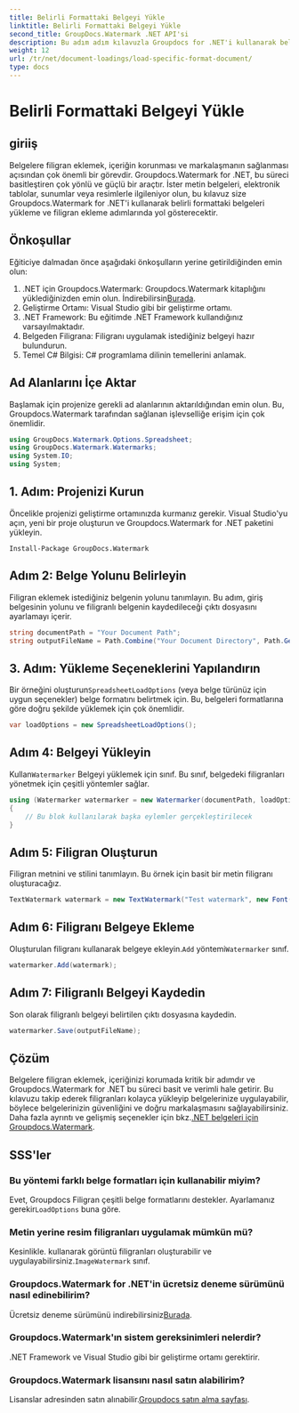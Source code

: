 ```yaml
---
title: Belirli Formattaki Belgeyi Yükle
linktitle: Belirli Formattaki Belgeyi Yükle
second_title: GroupDocs.Watermark .NET API'si
description: Bu adım adım kılavuzla Groupdocs for .NET'i kullanarak belgeleri nasıl yükleyeceğinizi ve filigran ekleyeceğinizi öğrenin. İçeriğinizi zahmetsizce koruyun ve markalayın.
weight: 12
url: /tr/net/document-loadings/load-specific-format-document/
type: docs
---
```

# Belirli Formattaki Belgeyi Yükle

## giriiş
Belgelere filigran eklemek, içeriğin korunması ve markalaşmanın sağlanması açısından çok önemli bir görevdir. Groupdocs.Watermark for .NET, bu süreci basitleştiren çok yönlü ve güçlü bir araçtır. İster metin belgeleri, elektronik tablolar, sunumlar veya resimlerle ilgileniyor olun, bu kılavuz size Groupdocs.Watermark for .NET'i kullanarak belirli formattaki belgeleri yükleme ve filigran ekleme adımlarında yol gösterecektir.
## Önkoşullar
Eğiticiye dalmadan önce aşağıdaki önkoşulların yerine getirildiğinden emin olun:
1.  .NET için Groupdocs.Watermark: Groupdocs.Watermark kitaplığını yüklediğinizden emin olun. İndirebilirsin[Burada](https://releases.groupdocs.com/Watermark/net/).
2. Geliştirme Ortamı: Visual Studio gibi bir geliştirme ortamı.
3. .NET Framework: Bu eğitimde .NET Framework kullandığınız varsayılmaktadır.
4. Belgeden Filigrana: Filigranı uygulamak istediğiniz belgeyi hazır bulundurun.
5. Temel C# Bilgisi: C# programlama dilinin temellerini anlamak.

## Ad Alanlarını İçe Aktar
Başlamak için projenize gerekli ad alanlarının aktarıldığından emin olun. Bu, Groupdocs.Watermark tarafından sağlanan işlevselliğe erişim için çok önemlidir.
```csharp
using GroupDocs.Watermark.Options.Spreadsheet;
using GroupDocs.Watermark.Watermarks;
using System.IO;
using System;
```

## 1. Adım: Projenizi Kurun
Öncelikle projenizi geliştirme ortamınızda kurmanız gerekir. Visual Studio'yu açın, yeni bir proje oluşturun ve Groupdocs.Watermark for .NET paketini yükleyin.
```shell
Install-Package GroupDocs.Watermark
```
## Adım 2: Belge Yolunu Belirleyin
Filigran eklemek istediğiniz belgenin yolunu tanımlayın. Bu adım, giriş belgesinin yolunu ve filigranlı belgenin kaydedileceği çıktı dosyasını ayarlamayı içerir.
```csharp
string documentPath = "Your Document Path";
string outputFileName = Path.Combine("Your Document Directory", Path.GetFileName(documentPath));
```
## 3. Adım: Yükleme Seçeneklerini Yapılandırın
 Bir örneğini oluşturun`SpreadsheetLoadOptions` (veya belge türünüz için uygun seçenekler) belge formatını belirtmek için. Bu, belgeleri formatlarına göre doğru şekilde yüklemek için çok önemlidir.
```csharp
var loadOptions = new SpreadsheetLoadOptions();
```
## Adım 4: Belgeyi Yükleyin
 Kullan`Watermarker` Belgeyi yüklemek için sınıf. Bu sınıf, belgedeki filigranları yönetmek için çeşitli yöntemler sağlar.
```csharp
using (Watermarker watermarker = new Watermarker(documentPath, loadOptions))
{
    // Bu blok kullanılarak başka eylemler gerçekleştirilecek
}
```
## Adım 5: Filigran Oluşturun
Filigran metnini ve stilini tanımlayın. Bu örnek için basit bir metin filigranı oluşturacağız.
```csharp
TextWatermark watermark = new TextWatermark("Test watermark", new Font("Arial", 12));
```
## Adım 6: Filigranı Belgeye Ekleme
Oluşturulan filigranı kullanarak belgeye ekleyin.`Add` yöntemi`Watermarker` sınıf.
```csharp
watermarker.Add(watermark);
```
## Adım 7: Filigranlı Belgeyi Kaydedin
Son olarak filigranlı belgeyi belirtilen çıktı dosyasına kaydedin.
```csharp
watermarker.Save(outputFileName);
```

## Çözüm
Belgelere filigran eklemek, içeriğinizi korumada kritik bir adımdır ve Groupdocs.Watermark for .NET bu süreci basit ve verimli hale getirir. Bu kılavuzu takip ederek filigranları kolayca yükleyip belgelerinize uygulayabilir, böylece belgelerinizin güvenliğini ve doğru markalaşmasını sağlayabilirsiniz. Daha fazla ayrıntı ve gelişmiş seçenekler için bkz.[.NET belgeleri için Groupdocs.Watermark](https://tutorials.groupdocs.com/Watermark/net/).
## SSS'ler
### Bu yöntemi farklı belge formatları için kullanabilir miyim?
 Evet, Groupdocs Filigran çeşitli belge formatlarını destekler. Ayarlamanız gerekir`LoadOptions` buna göre.
### Metin yerine resim filigranları uygulamak mümkün mü?
 Kesinlikle. kullanarak görüntü filigranları oluşturabilir ve uygulayabilirsiniz.`ImageWatermark` sınıf.
### Groupdocs.Watermark for .NET'in ücretsiz deneme sürümünü nasıl edinebilirim?
 Ücretsiz deneme sürümünü indirebilirsiniz[Burada](https://releases.groupdocs.com/).
### Groupdocs.Watermark'ın sistem gereksinimleri nelerdir?
.NET Framework ve Visual Studio gibi bir geliştirme ortamı gerektirir.
### Groupdocs.Watermark lisansını nasıl satın alabilirim?
Lisanslar adresinden satın alınabilir.[Groupdocs satın alma sayfası](https://purchase.groupdocs.com/buy).